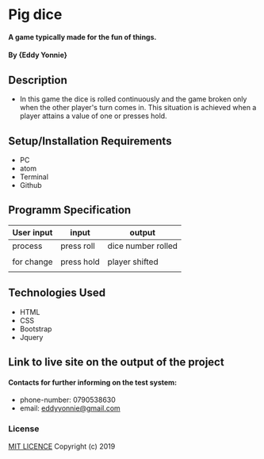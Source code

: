 # Pig dice
#### A game typically made for the fun of things.
#### By **{Eddy Yonnie}**
## Description
* In this game the dice is rolled continuously and the game broken only when the other player's turn comes in.
This situation is achieved when a player attains a value of one or presses hold.


## Setup/Installation Requirements
* PC
* atom
* Terminal
* Github
## Programm Specification
 |User input|    input      | output                |
 |----------|---------------|-----------------------|
 | process  |     press roll|  dice number rolled   |
 |          |               |                       |
 |for change|   press hold  | player shifted        |
 |          |               |                       |

## Technologies Used
* HTML
* CSS
* Bootstrap
* Jquery
## Link to live site on the output of the project

#### Contacts for further informing on the test system:
* phone-number: 0790538630
* email: eddyyonnie@gmail.com
### License
[MIT LICENCE](LICENSE)
Copyright (c) 2019

